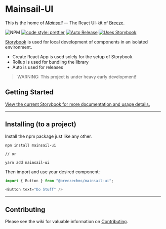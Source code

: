 # Mainsail-UI

This is the home of [_Mainsail_](https://en.wikipedia.org/wiki/Mainsail) — The React UI-kit of [Breeze](https://www.breezechms.com/).

![NPM](https://img.shields.io/npm/v/mainsail-ui?color=%23006fba)
[![code style: prettier](https://img.shields.io/badge/code_style-prettier-ff69b4.svg?style=flat-square)](https://github.com/prettier/prettier)
[![Auto Release](https://img.shields.io/badge/release-auto.svg?colorA=888888&colorB=9B065A&label=auto)](https://github.com/intuit/auto)
[![Uses Storybook](https://raw.githubusercontent.com/storybookjs/brand/master/badge/badge-storybook.svg)](https://storybook.js.org/)



[Storybook](https://storybook.js.org/) is used for local development of components in an isolated environment.

- Create React App is used solely for the setup of Storybook
- Rollup is used for bundling the library
- Auto is used for releases

> WARNING: This project is under heavy early development!

## Getting Started

[View the current Storybook for more documentation and usage details.](http://shared.breezechms.com/mainsail-ui/)
___

## Installing (to a project)

Install the npm package just like any other.

```
npm install mainsail-ui

// or

yarn add mainsail-ui
```

Then import and use your desired component:

```js
import { Button } from "@breezechms/mainsail-ui";

<Button text="Do Stuff" />
```
___
## Contributing

Please see the wiki for valuable information on [Contributing](https://github.com/BreezeChMS/mainsail-ui/wiki/Contributing-to-Mainsail).
